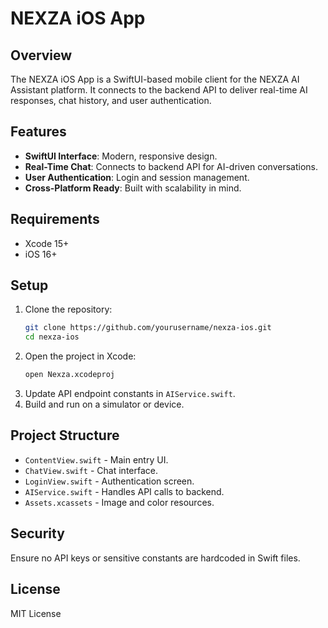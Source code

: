 # NEXZA iOS App

## Overview
The NEXZA iOS App is a SwiftUI-based mobile client for the NEXZA AI Assistant platform.
It connects to the backend API to deliver real-time AI responses, chat history, and user authentication.

## Features
- **SwiftUI Interface**: Modern, responsive design.
- **Real-Time Chat**: Connects to backend API for AI-driven conversations.
- **User Authentication**: Login and session management.
- **Cross-Platform Ready**: Built with scalability in mind.

## Requirements
- Xcode 15+
- iOS 16+

## Setup
1. Clone the repository:
    ```bash
    git clone https://github.com/yourusername/nexza-ios.git
    cd nexza-ios
    ```
2. Open the project in Xcode:
    ```bash
    open Nexza.xcodeproj
    ```
3. Update API endpoint constants in `AIService.swift`.
4. Build and run on a simulator or device.

## Project Structure
- `ContentView.swift` - Main entry UI.
- `ChatView.swift` - Chat interface.
- `LoginView.swift` - Authentication screen.
- `AIService.swift` - Handles API calls to backend.
- `Assets.xcassets` - Image and color resources.

## Security
Ensure no API keys or sensitive constants are hardcoded in Swift files.

## License
MIT License
